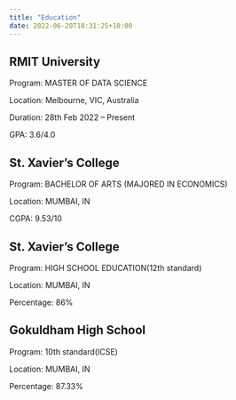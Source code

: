 ```yaml
---
title: "Education"
date: 2022-06-20T18:31:25+10:00
---
```


## RMIT University
Program: MASTER OF DATA SCIENCE

Location: Melbourne, VIC, Australia

Duration: 28th Feb 2022 – Present

GPA: 3.6/4.0


## St. Xavier’s College
Program: BACHELOR OF ARTS (MAJORED IN ECONOMICS)

Location: MUMBAI, IN

CGPA: 9.53/10

## St. Xavier’s College
Program: HIGH SCHOOL EDUCATION(12th standard)

Location: MUMBAI, IN

Percentage: 86%

## Gokuldham High School
Program: 10th standard(ICSE)

Location: MUMBAI, IN

Percentage: 87.33%